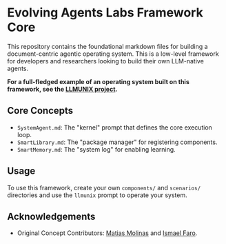 # Evolving Agents Labs Framework Core

This repository contains the foundational markdown files for building a document-centric agentic operating system. This is a low-level framework for developers and researchers looking to build their own LLM-native agents.

**For a full-fledged example of an operating system built on this framework, see the [LLMUNIX project](https://github.com/EvolvingAgentsLabs/llmunix).**

## Core Concepts
- `SystemAgent.md`: The "kernel" prompt that defines the core execution loop.
- `SmartLibrary.md`: The "package manager" for registering components.
- `SmartMemory.md`: The "system log" for enabling learning.

## Usage
To use this framework, create your own `components/` and `scenarios/` directories and use the `llmunix` prompt to operate your system.

## Acknowledgements

*   Original Concept Contributors: [Matias Molinas](https://github.com/matiasmolinas) and [Ismael Faro](https://github.com/ismaelfaro).